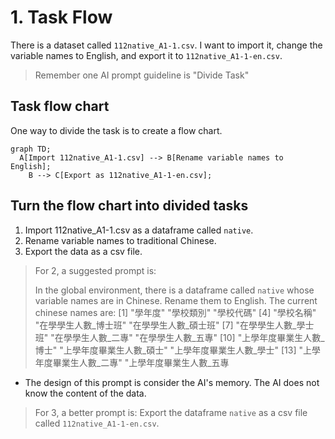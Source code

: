 # 1. Task Flow

There is a dataset called `112native_A1-1.csv`. I want to import it, change the variable names to English, and export it to `112native_A1-1-en.csv`.

> Remember one AI prompt guideline is "Divide Task"

## Task flow chart

One way to divide the task is to create a flow chart. 

```mermaid
graph TD;
  A[Import 112native_A1-1.csv] --> B[Rename variable names to English];
    B --> C[Export as 112native_A1-1-en.csv];
```

## Turn the flow chart into divided tasks

1. Import 112native_A1-1.csv as a dataframe called `native`.  
2. Rename variable names to traditional Chinese.  
3. Export the data as a csv file.

> For 2, a suggested prompt is:
>
> In the global environment, there is a dataframe called `native` whose variable names are in Chinese. Rename them to English. The current chinese names are:
[1] "學年度" "學校類別" "學校代碼"
[4] "學校名稱" "在學學生人數_博士班" "在學學生人數_碩士班"
[7] "在學學生人數_學士班" "在學學生人數_二專" "在學學生人數_五專"
[10] "上學年度畢業生人數_博士" "上學年度畢業生人數_碩士" "上學年度畢業生人數_學士"
[13] "上學年度畢業生人數_二專" "上學年度畢業生人數_五專

  - The design of this prompt is consider the AI's memory. The AI does not know the content of the data.

> For 3, a better prompt is:
> Export the dataframe `native` as a csv file called `112native_A1-1-en.csv`.

